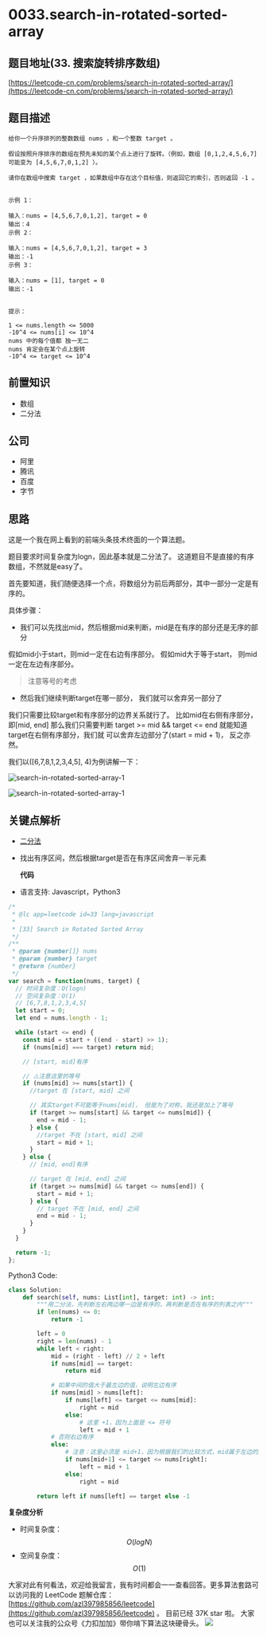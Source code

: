 # 0033.search-in-rotated-sorted-array

## 题目地址\(33. 搜索旋转排序数组\)

[https://leetcode-cn.com/problems/search-in-rotated-sorted-array/](https://leetcode-cn.com/problems/search-in-rotated-sorted-array/)

## 题目描述

```text
给你一个升序排列的整数数组 nums ，和一个整数 target 。

假设按照升序排序的数组在预先未知的某个点上进行了旋转。（例如，数组 [0,1,2,4,5,6,7] 可能变为 [4,5,6,7,0,1,2] ）。

请你在数组中搜索 target ，如果数组中存在这个目标值，则返回它的索引，否则返回 -1 。


示例 1：

输入：nums = [4,5,6,7,0,1,2], target = 0
输出：4
示例 2：

输入：nums = [4,5,6,7,0,1,2], target = 3
输出：-1
示例 3：

输入：nums = [1], target = 0
输出：-1


提示：

1 <= nums.length <= 5000
-10^4 <= nums[i] <= 10^4
nums 中的每个值都 独一无二
nums 肯定会在某个点上旋转
-10^4 <= target <= 10^4
```

## 前置知识

* 数组
* 二分法

## 公司

* 阿里
* 腾讯
* 百度
* 字节

## 思路

这是一个我在网上看到的前端头条技术终面的一个算法题。

题目要求时间复杂度为logn，因此基本就是二分法了。 这道题目不是直接的有序数组，不然就是easy了。

首先要知道，我们随便选择一个点，将数组分为前后两部分，其中一部分一定是有序的。

具体步骤：

* 我们可以先找出mid，然后根据mid来判断，mid是在有序的部分还是无序的部分

假如mid小于start，则mid一定在右边有序部分。 假如mid大于等于start， 则mid一定在左边有序部分。

> 注意等号的考虑

* 然后我们继续判断target在哪一部分， 我们就可以舍弃另一部分了

我们只需要比较target和有序部分的边界关系就行了。 比如mid在右侧有序部分，即\[mid, end\] 那么我们只需要判断 target &gt;= mid && target &lt;= end 就能知道target在右侧有序部分，我们就 可以舍弃左边部分了\(start = mid + 1\)， 反之亦然。

我们以\(\[6,7,8,1,2,3,4,5\], 4\)为例讲解一下：

![search-in-rotated-sorted-array-1](https://tva1.sinaimg.cn/large/007S8ZIlly1ghlucavmv8j30if0b03zp.jpg)

![search-in-rotated-sorted-array-1](https://tva1.sinaimg.cn/large/007S8ZIlly1ghlucdam5mj30gx0i2jt8.jpg)

## 关键点解析

* [二分法](91/binary-search.md)
* 找出有序区间，然后根据target是否在有序区间舍弃一半元素

  **代码**

* 语言支持: Javascript，Python3

```javascript
/*
 * @lc app=leetcode id=33 lang=javascript
 *
 * [33] Search in Rotated Sorted Array
 */
/**
 * @param {number[]} nums
 * @param {number} target
 * @return {number}
 */
var search = function(nums, target) {
  // 时间复杂度：O(logn)
  // 空间复杂度：O(1)
  // [6,7,8,1,2,3,4,5]
  let start = 0;
  let end = nums.length - 1;

  while (start <= end) {
    const mid = start + ((end - start) >> 1);
    if (nums[mid] === target) return mid;

    // [start, mid]有序

    // ️⚠️注意这里的等号
    if (nums[mid] >= nums[start]) {
      //target 在 [start, mid] 之间

      // 其实target不可能等于nums[mid]， 但是为了对称，我还是加上了等号
      if (target >= nums[start] && target <= nums[mid]) {
        end = mid - 1;
      } else {
        //target 不在 [start, mid] 之间
        start = mid + 1;
      }
    } else {
      // [mid, end]有序

      // target 在 [mid, end] 之间
      if (target >= nums[mid] && target <= nums[end]) {
        start = mid + 1;
      } else {
        // target 不在 [mid, end] 之间
        end = mid - 1;
      }
    }
  }

  return -1;
};
```

Python3 Code:

```python
class Solution:
    def search(self, nums: List[int], target: int) -> int:
        """用二分法，先判断左右两边哪一边是有序的，再判断是否在有序的列表之内"""
        if len(nums) <= 0:
            return -1

        left = 0
        right = len(nums) - 1
        while left < right:
            mid = (right - left) // 2 + left
            if nums[mid] == target:
                return mid

            # 如果中间的值大于最左边的值，说明左边有序
            if nums[mid] > nums[left]:
                if nums[left] <= target <= nums[mid]:
                    right = mid
                else:
                    # 这里 +1，因为上面是 <= 符号
                    left = mid + 1
            # 否则右边有序
            else:
                # 注意：这里必须是 mid+1，因为根据我们的比较方式，mid属于左边的序列
                if nums[mid+1] <= target <= nums[right]:
                    left = mid + 1
                else:
                    right = mid

        return left if nums[left] == target else -1
```

**复杂度分析**

* 时间复杂度：$$O(logN)$$
* 空间复杂度：$$O(1)$$

大家对此有何看法，欢迎给我留言，我有时间都会一一查看回答。更多算法套路可以访问我的 LeetCode 题解仓库：[https://github.com/azl397985856/leetcode](https://github.com/azl397985856/leetcode) 。 目前已经 37K star 啦。 大家也可以关注我的公众号《力扣加加》带你啃下算法这块硬骨头。 ![](https://tva1.sinaimg.cn/large/007S8ZIlly1gfcuzagjalj30p00dwabs.jpg)

